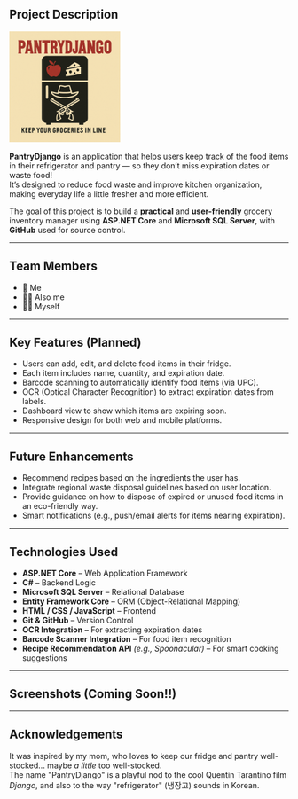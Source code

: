 ## Project Description
<p>
  <img src="./logo.png" alt="PantryDjango Logo" width="200"/>
</p>

**PantryDjango** is an application that helps users keep track of the food items in their refrigerator and pantry — so they don’t miss expiration dates or waste food!  
It’s designed to reduce food waste and improve kitchen organization, making everyday life a little fresher and more efficient.

The goal of this project is to build a **practical** and **user-friendly** grocery inventory manager using **ASP.NET Core** and **Microsoft SQL Server**, with **GitHub** used for source control.

---

## Team Members

- 🙋 Me  
- 🙋‍♀️ Also me  
- 🙋‍♂️ Myself  

---

## Key Features (Planned)

- Users can add, edit, and delete food items in their fridge.
- Each item includes name, quantity, and expiration date.
- Barcode scanning to automatically identify food items (via UPC).
- OCR (Optical Character Recognition) to extract expiration dates from labels.
- Dashboard view to show which items are expiring soon.
- Responsive design for both web and mobile platforms.

---

## Future Enhancements
- Recommend recipes based on the ingredients the user has.
- Integrate regional waste disposal guidelines based on user location.
- Provide guidance on how to dispose of expired or unused food items in an eco-friendly way.
- Smart notifications (e.g., push/email alerts for items nearing expiration). 

---

## Technologies Used

- **ASP.NET Core** – Web Application Framework  
- **C#** – Backend Logic  
- **Microsoft SQL Server** – Relational Database  
- **Entity Framework Core** – ORM (Object-Relational Mapping)  
- **HTML / CSS / JavaScript** – Frontend  
- **Git & GitHub** – Version Control  
- **OCR Integration** – For extracting expiration dates  
- **Barcode Scanner Integration** – For food item recognition  
- **Recipe Recommendation API** *(e.g., Spoonacular)* – For smart cooking suggestions  

---

## Screenshots (Coming Soon!!)

---

## Acknowledgements

It was inspired by my mom, who loves to keep our fridge and pantry well-stocked... maybe *a little* too well-stocked.   
The name "PantryDjango" is a playful nod to the cool Quentin Tarantino film *Django*, and also to the way "refrigerator" (냉장고) sounds in Korean.




